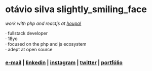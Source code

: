 # otávio silva slightly_smiling_face

_work with php and reactjs at [houpa!](https://www.houpa.app)_

 · fullstack developer <br>
 · 18yo <br>
 · focused on the php and js ecosystem <br>
 · adept at open source <br>

### [e-mail](mailto:otaviosilva2632@gmail.com) | [linkedin](https://www.linkedin.com/in/otaviosilva02) | [instagram](https://www.instagram.com/otaviothor_) | [twitter](https://twitter.com/otaviothor_) | [portfólio](https://otaviothor.github.io/portfolio)
